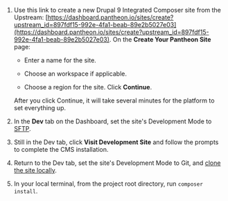 1. Use this link to create a new Drupal 9 Integrated Composer site from the Upstream: [https://dashboard.pantheon.io/sites/create?upstream_id=897fdf15-992e-4fa1-beab-89e2b5027e03](https://dashboard.pantheon.io/sites/create?upstream_id=897fdf15-992e-4fa1-beab-89e2b5027e03). On the **Create Your Pantheon Site** page:

   - Enter a name for the site.

   - Choose an workspace if applicable.

   - Choose a region for the site. Click **Continue**.

   After you click Continue, it will take several minutes for the platform to set everything up.

1. In the **<span class="glyphicons glyphicons-wrench"></span> Dev** tab on the Dashboard, set the site's Development Mode to [SFTP](/sftp#sftp-mode).

1. Still in the Dev tab, click **Visit Development Site** and follow the prompts to complete the CMS installation.

1. Return to the Dev tab, set the site's Development Mode to Git, and [clone the site locally](/guides/local-development#get-the-code).

1. In your local terminal, from the project root directory, run `composer install`.
